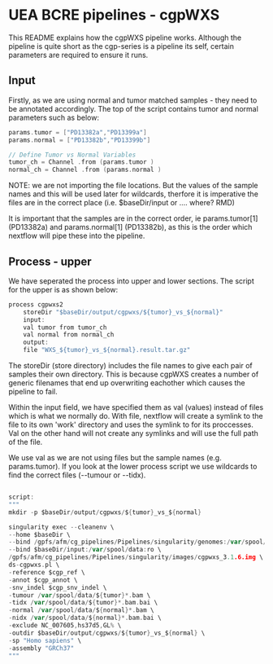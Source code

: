 # UEA BCRE pipelines - cgpWXS


This README explains how the cgpWXS pipeline works. Although the pipeline is quite short as the cgp-series is a pipeline its self, certain parameters are required to ensure it runs.

## Input

Firstly, as we are using normal and tumor matched samples - they need to be annotated accordingly. The top of the script contains tumor and normal parameters such as below:

```go
params.tumor = ["PD13382a","PD13399a"]
params.normal = ["PD13382b","PD13399b"]

// Define Tumor vs Normal Variables
tumor_ch = Channel .from (params.tumor )
normal_ch = Channel .from (params.normal )
```

NOTE: we are not importing the file locations. But the values of the sample names and this will be used later for wildcards, therfore it is imperative the files are in the correct place (i.e. $baseDir/input or .... where? RMD)

It is important that the samples are in the correct order, ie params.tumor[1] (PD13382a) and params.normal[1] (PD13382b), as this is the order which nextflow will pipe these into the pipeline.

## Process - upper

We have seperated the process into upper and lower sections. The script for the upper is as shown below:

```go
process cgpwxs2
	storeDir "$baseDir/output/cgpwxs/${tumor}_vs_${normal}"
	input:
	val tumor from tumor_ch
	val normal from normal_ch
	output:
	file "WXS_${tumor}_vs_${normal}.result.tar.gz"

```

The storeDir (store directory) includes the file names to give each pair of samples their own directory. This is because cgpWXS creates a number of generic filenames that end up overwriting eachother which causes the pipeline to fail.

Within the input field, we have specified them as val (values) instead of files which is what we normally do. With file, nextflow will create a symlink to the file to its own 'work' directory and uses the symlink to for its proccesses. Val on the other hand will not create any symlinks and will use the full path of the file.

We use val as we are not using files but the sample names (e.g. params.tumor). If you look at the lower process script we use wildcards to find the correct files (--tumour or --tidx).

```go

script:
"""
mkdir -p $baseDir/output/cgpwxs/${tumor}_vs_${normal}

singularity exec --cleanenv \
--home $baseDir \
--bind /gpfs/afm/cg_pipelines/Pipelines/singularity/genomes:/var/spool/ref:ro \
--bind $baseDir/input:/var/spool/data:ro \
/gpfs/afm/cg_pipelines/Pipelines/singularity/images/cgpwxs_3.1.6.img \
ds-cgpwxs.pl \
-reference $cgp_ref \
-annot $cgp_annot \
-snv_indel $cgp_snv_indel \
-tumour /var/spool/data/${tumor}*.bam \
-tidx /var/spool/data/${tumor}*.bam.bai \
-normal /var/spool/data/${normal}*.bam \
-nidx /var/spool/data/${normal}*.bam.bai \
-exclude NC_007605,hs37d5,GL% \
-outdir $baseDir/output/cgpwxs/${tumor}_vs_${normal} \
-sp "Homo sapiens" \
-assembly "GRCh37"
"""

```
